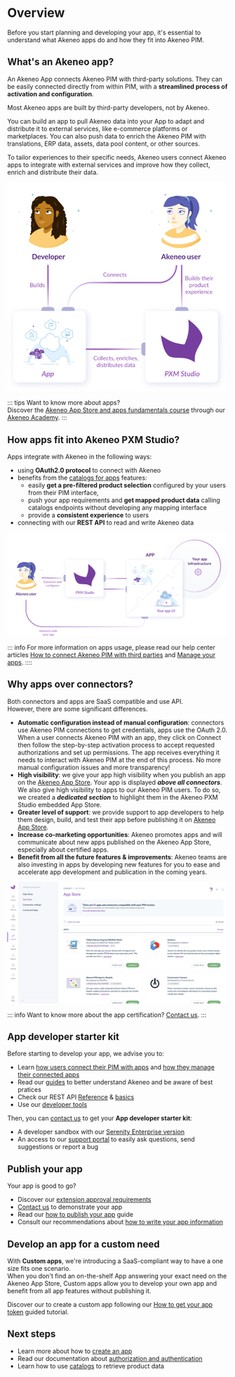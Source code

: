 # Overview

Before you start planning and developing your app, it's essential to understand what Akeneo apps do and how they fit into Akeneo PIM.

## What's an Akeneo app?

An Akeneo App connects Akeneo PIM with third-party solutions. They can be easily connected directly from within PIM, with a **streamlined process of activation and configuration**.

Most Akeneo apps are built by third-party developers, not by Akeneo.

You can build an app to pull Akeneo data into your App to adapt and distribute it to external services, like e-commerce platforms or marketplaces. You can also push data to enrich the Akeneo PIM with translations, ERP data, assets, data pool content, or other sources.

To tailor experiences to their specific needs, Akeneo users connect Akeneo apps to integrate with external services and improve how they collect, enrich and distribute their data.

<img class="img-responsive in-article" alt="What's an app schema" src="../img/apps/whats-an-app.png" style="width: 500px;">

::: tips 
Want to know more about apps?  
Discover the [Akeneo App Store and apps fundamentals course](https://akademy.akeneo.com/akeneo-app-store-apps-fundamentals) through our [Akeneo Academy](https://akademy.akeneo.com/).
:::

## How apps fit into Akeneo PXM Studio?

Apps integrate with Akeneo in the following ways:

- using **OAuth2.0 protocol** to connect with Akeneo
- benefits from the [catalogs for apps](/apps/catalogs.html) features: 
    - easily **get a pre-filtered product selection** configured by your users from their PIM interface,
    - push your app requirements and **get mapped product data** calling catalogs endpoints without developing any mapping interface
    - provide a **consistent experience** to users
- connecting with our **REST API** to read and write Akeneo data 

![App in Akeneo PXM Studio](../img/apps/apps-fit-akeneo.png)

::: info
For more information on apps usage, please read our help center articles
[How to connect Akeneo PIM with third parties](https://help.akeneo.com/pim/serenity/articles/how-to-connect-my-pim-with-apps.html)
and [Manage your apps](https://help.akeneo.com/pim/serenity/articles/manage-your-apps.html).
::::


## Why apps over connectors?

Both connectors and apps are SaaS compatible and use API.  
However, there are some significant differences.

- **Automatic configuration instead of manual configuration**: connectors use Akeneo PIM connections to get credentials, apps use the OAuth 2.0. When a user connects Akeneo PIM with an app, they click on Connect then follow the step-by-step activation process to accept requested authorizations and set up permissions. The app receives everything it needs to interact with Akeneo PIM at the end of this process.  No more manual configuration issues and more transparency!
- **High visibility**: we give your app high visibility when you publish an app on the [Akeneo App Store](https://apps.akeneo.com/). Your app is displayed ***above all connectors***. We also give high visibility to apps to our Akeneo PIM users. To do so, we created a ***dedicated section*** to highlight them in the Akeneo PXM Studio embedded App Store.
- **Greater level of support**: we provide support to app developers to help them design, build, and test their app before publishing it on [Akeneo App Store](https://apps.akeneo.com/).
- **Increase co-marketing opportunities**: Akeneo promotes apps and will communicate about new apps published on the Akeneo App Store, especially about certified apps. 
- **Benefit from all the future features & improvements**: Akeneo teams are also investing in apps by developing new features for you to ease and accelerate app development and publication in the coming years. 

![PIM App Store](../img/apps/pim-marketplace-with-apps.png)

::: info 
Want to know more about the app certification? [Contact us](https://www.akeneo.com/contact/). 
:::


## App developer starter kit

Before starting to develop your app, we advise you to: 
- Learn [how users connect their PIM with apps](https://help.akeneo.com/pim/serenity/articles/how-to-connect-my-pim-with-apps.html) and [how they manage their connected apps](https://help.akeneo.com/pim/serenity/articles/manage-your-apps.html)
- Read our [guides](/apps/app-concepts-and-use-cases.html) to better understand Akeneo and be aware of best pratices
- Check our REST API [Reference](/api-reference-index.html) & [basics](/documentation/introduction.html)
- Use our [developer tools](/apps/app-developer-tools.html)

Then, you can [contact us](https://www.akeneo.com/contact/) to get your **App developer starter kit**: 
- A developer sandbox with our [Serenity Enterprise version](https://help.akeneo.com/pim/serenity/versions-in-detail.html)
- An access to our [support portal](https://apps-support.akeneo.com/) to easily ask questions, send suggestions or report a bug

## Publish your app

Your app is good to go? 

- Discover our [extension approval requirements](/apps/publish-your-app.html#app-approval-requirements)
- [Contact us](https://www.akeneo.com/contact/) to demonstrate your app
- Read our [how to publish your app](https://api.akeneo.com/app-portal/publish-your-app.html) guide
- Consult our recommendations about [how to write your app information](/apps/publish-your-app.html#compose-your-app-store-public-listing)

## Develop an app for a custom need

With **Custom apps**, we're introducing a SaaS-compliant way to have a one size fits one scenario.  
When you don't find an on-the-shelf App answering your exact need on the Akeneo App Store, Custom apps allow you to develop your own app and benefit from all app features without publishing it. 

Discover our to create a custom app following our [How to get your app token](/tutorials/how-to-get-your-app-token.html) guided tutorial.

## Next steps

- Learn more about how to [create an app](/tutorials/how-to-get-your-app-token.html#how-to-get-app-token)
- Read our documentation about [authorization and authentication](/apps/authentication-and-authorization.html)
- Learn how to use [catalogs](/apps/catalogs.html) to retrieve product data
